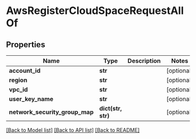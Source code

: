 # AwsRegisterCloudSpaceRequestAllOf

## Properties
Name | Type | Description | Notes
------------ | ------------- | ------------- | -------------
**account_id** | **str** |  | [optional] 
**region** | **str** |  | [optional] 
**vpc_id** | **str** |  | [optional] 
**user_key_name** | **str** |  | [optional] 
**network_security_group_map** | **dict(str, str)** |  | [optional] 

[[Back to Model list]](../README.md#documentation-for-models) [[Back to API list]](../README.md#documentation-for-api-endpoints) [[Back to README]](../README.md)


